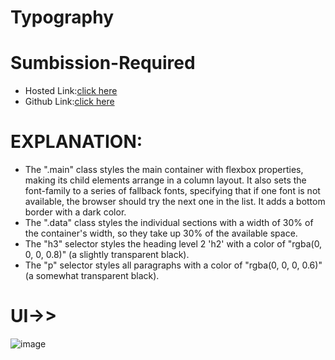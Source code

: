 # Typography

# Sumbission-Required
- Hosted Link:[click here](https://namishagurunani.github.io/Typography/)
- Github Link:[click here](https://github.com/namishagurunani/Typography)

# EXPLANATION:
- The ".main" class styles the main container with flexbox properties, making its child elements arrange in a column layout. It also sets the font-family to a series 
  of fallback fonts, specifying that if one font is not available, the browser should try the next one in the list. It adds a bottom border with a dark color.
- The ".data" class styles the individual sections with a width of 30% of the container's width, so they take up 30% of the available space.
- The "h3" selector styles the heading level 2 'h2' with a color of "rgba(0, 0, 0, 0.8)" (a slightly transparent black).
- The "p" selector styles all paragraphs with a color of "rgba(0, 0, 0, 0.6)" (a somewhat transparent black).
  
# UI->>
![image](https://github.com/namishagurunani/Typography/assets/126158413/31d7d414-f8d1-460c-a9e4-67e58ed3de85)
